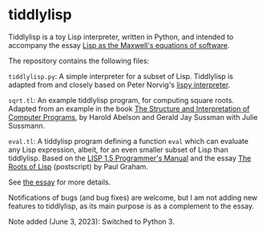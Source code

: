 # tiddlylisp

Tiddlylisp is a toy Lisp interpreter, written in Python, and intended
to accompany the essay
[Lisp as the Maxwell's equations of software](http://michaelnielsen.org/ddi/lisp-as-the-maxwells-equations-of-software/).

The repository contains the following files:

`tiddlylisp.py`: A simple interpreter for a subset of Lisp.
Tiddlylisp is adapted from and closely based on Peter Norvig's
[lispy interpreter](http://norvig.com/lispy.html).

`sqrt.tl`: An example tiddlylisp program, for computing square roots.
Adapted from an example in the book
[The Structure and Interpretation of Computer Programs](http://mitpress.mit.edu/sicp/),
by Harold Abelson and Gerald Jay Sussman with Julie Sussmann.

`eval.tl`: A tiddylisp program defining a function `eval` which can
evaluate any Lisp expression, albeit, for an even smaller subset of
Lisp than tiddlylisp.  Based on the
[LISP 1.5 Programmer's Manual](http://www.softwarepreservation.org/projects/LISP/book/LISP%201.5%20Programmers%20Manual.pdf)
and the essay
[The Roots of Lisp](http://lib.store.yahoo.net/lib/paulgraham/jmc.ps)
(postscript) by Paul Graham.

See
[the essay](http://michaelnielsen.org/ddi/lisp-as-the-maxwells-equations-of-software/)
for more details.

Notifications of bugs (and bug fixes) are welcome, but I am not adding
new features to tiddlylisp, as its main purpose is as a complement to
the essay.

Note added (June 3, 2023): Switched to Python 3.
